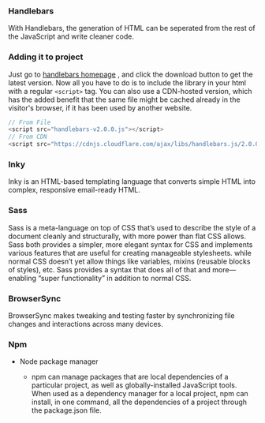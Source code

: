 ### Handlebars
With Handlebars, the generation of HTML can be seperated from the rest of the JavaScript and write cleaner code.

### Adding it to project
Just go to [handlebars homepage](http://handlebarsjs.com/) , and click the download button to get the latest version. Now all you have to do is to include the library in your html with a regular `<script>` tag.
You can also use a CDN-hosted version, which has the added benefit that the same file might be cached already in the visitor's browser, if it has been used by another website.

```javascript
// From File
<script src="handlebars-v2.0.0.js"></script>
// From CDN
<script src="https://cdnjs.cloudflare.com/ajax/libs/handlebars.js/2.0.0/handlebars.js"></script>
```


### Inky
Inky is an HTML-based templating language that converts simple HTML into complex, responsive email-ready HTML.

### Sass
Sass is a meta-language on top of CSS that’s used to describe the style of a document cleanly and structurally, with more power than flat CSS allows. Sass both provides a simpler, more elegant syntax for CSS and implements various features that are useful for creating manageable stylesheets.
while normal CSS doesn’t yet allow things like variables, mixins (reusable blocks of styles), etc. Sass provides a syntax that does all of that and more—enabling “super functionality” in addition to normal CSS.

### BrowserSync
BrowserSync makes tweaking and testing faster by synchronizing file changes and interactions across many devices.

### Npm
* Node package manager

  * npm can manage packages that are local dependencies of a particular project, as well as globally-installed JavaScript tools. When used as a dependency manager for a local project, npm can install, in one command, all the dependencies of a project through the package.json file.
